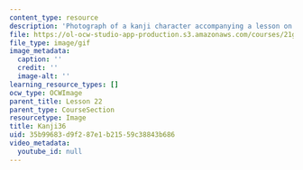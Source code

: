 ```yaml
---
content_type: resource
description: 'Photograph of a kanji character accompanying a lesson on Japanese. '
file: https://ol-ocw-studio-app-production.s3.amazonaws.com/courses/21g-504-japanese-iv-spring-2009/35b99683d9f287e1b21559c38843b686_Kanji36.gif
file_type: image/gif
image_metadata:
  caption: ''
  credit: ''
  image-alt: ''
learning_resource_types: []
ocw_type: OCWImage
parent_title: Lesson 22
parent_type: CourseSection
resourcetype: Image
title: Kanji36
uid: 35b99683-d9f2-87e1-b215-59c38843b686
video_metadata:
  youtube_id: null
---
```


